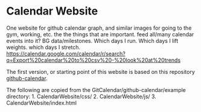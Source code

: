 # Calendar Website

One website for github calendar graph, and similar images for going to the gym, working, etc. the the things that are important. feed all/many calendar events into it?
BG data/milestones.
Which days I run. Which days I lift weights. which days I stretch.
https://calendar.google.com/calendar/r/search?q=Export%20calendar%20to%20csv%20-%20look%20at%20trends

The first version, or starting point of this website is based on this repository [github-calendar](https://github.com/IonicaBizau/github-calendar).

The following are copied from the GitCalendar/github-calendar/example directory:
    1. CalendarWebsite/css/
    2. CalendarWebsite/js/
    3. CalendarWebsite/index.html